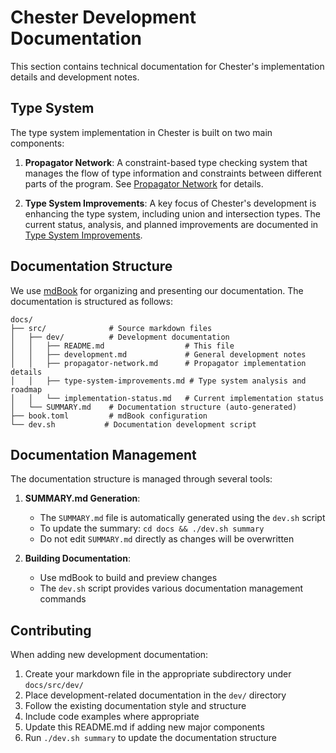 # Chester Development Documentation

This section contains technical documentation for Chester's implementation details and development notes.

## Type System

The type system implementation in Chester is built on two main components:

1. **Propagator Network**: A constraint-based type checking system that manages the flow of type information and constraints between different parts of the program. See [Propagator Network](propagator-network.md) for details.

2. **Type System Improvements**: A key focus of Chester's development is enhancing the type system, including union and intersection types. The current status, analysis, and planned improvements are documented in [Type System Improvements](type-system-improvements.md).

## Documentation Structure

We use [mdBook](https://rust-lang.github.io/mdBook/) for organizing and presenting our documentation. The documentation is structured as follows:

```
docs/
├── src/              # Source markdown files
│   ├── dev/          # Development documentation
│   │   ├── README.md                  # This file
│   │   ├── development.md             # General development notes
│   │   ├── propagator-network.md      # Propagator implementation details
│   │   ├── type-system-improvements.md # Type system analysis and roadmap
│   │   └── implementation-status.md   # Current implementation status
│   └── SUMMARY.md    # Documentation structure (auto-generated)
├── book.toml         # mdBook configuration
└── dev.sh           # Documentation development script
```

## Documentation Management

The documentation structure is managed through several tools:

1. **SUMMARY.md Generation**: 
   - The `SUMMARY.md` file is automatically generated using the `dev.sh` script
   - To update the summary: `cd docs && ./dev.sh summary`
   - Do not edit `SUMMARY.md` directly as changes will be overwritten

2. **Building Documentation**:
   - Use mdBook to build and preview changes
   - The `dev.sh` script provides various documentation management commands

## Contributing

When adding new development documentation:

1. Create your markdown file in the appropriate subdirectory under `docs/src/dev/`
2. Place development-related documentation in the `dev/` directory
3. Follow the existing documentation style and structure
4. Include code examples where appropriate
5. Update this README.md if adding new major components
6. Run `./dev.sh summary` to update the documentation structure 